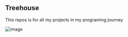 ## Treehouse

This repos is for all my projects in my programing journey



![image](https://user-images.githubusercontent.com/53555967/95919780-1c921500-0da6-11eb-9844-ce138b791303.png)
